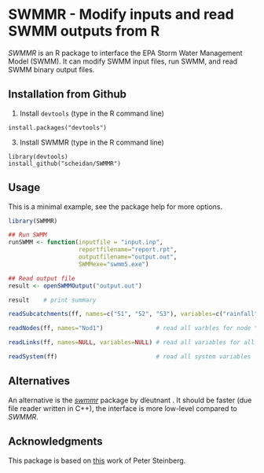 SWMMR - Modify inputs and read SWMM outputs from R
==================================================

_SWMMR_ is an R package to interface the EPA Storm Water Management
Model (SWMM). It can modify SWMM input files, run SWMM, and read SWMM
binary output files.


## Installation from Github

1. Install `devtools` (type in the R command line)
```
install.packages("devtools")
```

3. Install SWMMR (type in the R command line)
```
library(devtools)
install_github("scheidan/SWMMR")
```


## Usage

This is a minimal example, see the package help for more options.
```R
library(SWMMR)

## Run SWMM
runSWMM <- function(inputfile = "input.inp",
                    reportfilename="report.rpt",
                    outputfilename="output.out",
                    SWMMexe="swmm5.exe")

## Read output file
result <- openSWMMOutput("output.out")

result    # print summary

readSubcatchments(ff, names=c("S1", "S2", "S3"), variables=c("rainfall", "runoff"))

readNodes(ff, names="Nod1")               # read all varbles for node "Nod1"

readLinks(ff, names=NULL, variables=NULL) # read all variables for all links

readSystem(ff)                            # read all system variables
```

## Alternatives
An alternative is the [_swmmr_](\url{https://github.com/dleutnant/swmmr}) package by dleutnant .
It should be faster (due file reader written in C++), the interface is more low-level compared to _SWMMR_.

## Acknowledgments
This package is based on [this](https://github.com/PeterDSteinberg/RSWMM) work of Peter Steinberg.